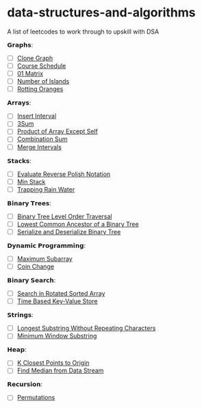 # data-structures-and-algorithms
A list of leetcodes to work through to upskill with DSA

𝗚𝗿𝗮𝗽𝗵𝘀:  
  
- [ ] [Clone Graph ](https://leetcode.com/problems/clone-graph/)
- [ ] [Course Schedule](https://leetcode.com/problems/course-schedule/description/)
- [ ] [01 Matrix](https://leetcode.com/problems/01-matrix/description/)
- [ ] [Number of Islands](https://leetcode.com/problems/number-of-islands/description/)
- [ ] [Rotting Oranges](https://leetcode.com/problems/rotting-oranges/)
  
𝗔𝗿𝗿𝗮𝘆𝘀:  
  
- [ ] [Insert Interval](https://leetcode.com/problems/insert-interval/description/)
- [ ] [3Sum](https://leetcode.com/problems/3sum/description/)
- [ ] [Product of Array Except Self](https://leetcode.com/problems/product-of-array-except-self/description/)
- [ ] [Combination Sum](https://leetcode.com/problems/combination-sum/description/)
- [ ] [Merge Intervals](https://leetcode.com/problems/merge-intervals/description/)
  
𝗦𝘁𝗮𝗰𝗸𝘀:  
  
- [ ] [Evaluate Reverse Polish Notation](https://leetcode.com/problems/evaluate-reverse-polish-notation/)
- [ ] [Min Stack](https://leetcode.com/problems/min-stack/description/)
- [ ] [Trapping Rain Water](https://leetcode.com/problems/trapping-rain-water/description/)
  
𝗕𝗶𝗻𝗮𝗿𝘆 𝗧𝗿𝗲𝗲𝘀:  
  
- [ ] [Binary Tree Level Order Traversal](https://leetcode.com/problems/binary-tree-level-order-traversal/description/)
- [ ] [Lowest Common Ancestor of a Binary Tree](https://leetcode.com/problems/lowest-common-ancestor-of-a-binary-tree/description/)
- [ ] [Serialize and Deserialize Binary Tree](https://leetcode.com/problems/serialize-and-deserialize-binary-tree/description/)
  
𝗗𝘆𝗻𝗮𝗺𝗶𝗰 𝗣𝗿𝗼𝗴𝗿𝗮𝗺𝗺𝗶𝗻𝗴:  
  
- [ ] [Maximum Subarray](https://leetcode.com/problems/maximum-subarray/description/)
- [ ] [Coin Change](https://leetcode.com/problems/coin-change/description/)
  
𝗕𝗶𝗻𝗮𝗿𝘆 𝗦𝗲𝗮𝗿𝗰𝗵:  
  
- [ ] [Search in Rotated Sorted Array](https://leetcode.com/problems/search-in-rotated-sorted-array/description/)
- [ ] [Time Based Key-Value Store](https://leetcode.com/problems/time-based-key-value-store/description/)
  
𝗦𝘁𝗿𝗶𝗻𝗴𝘀:  
  
- [ ] [Longest Substring Without Repeating Characters](https://leetcode.com/problems/longest-substring-without-repeating-characters/description/)
- [ ] [Minimum Window Substring](https://leetcode.com/problems/minimum-window-substring/description/)
  
𝗛𝗲𝗮𝗽:  
  
- [ ] [K Closest Points to Origin](https://leetcode.com/problems/k-closest-points-to-origin/description/)
- [ ] [Find Median from Data Stream](https://leetcode.com/problems/find-median-from-data-stream/description/)
  
𝗥𝗲𝗰𝘂𝗿𝘀𝗶𝗼𝗻:  
  
- [ ] [Permutations](https://leetcode.com/problems/permutations/description/)

